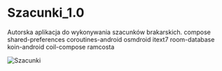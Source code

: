 # Szacunki_1.0
Autorska aplikacja do wykonywania szacunków brakarskich. compose shared-preferences coroutines-android osmdroid itext7 room-database koin-android coil-compose ramcosta

![Szacunki](https://github.com/kKrzysciak96/Szacunki_1.0/assets/122617307/3f5e0968-af1a-4f77-a5ef-d549f6ffbb9d)
